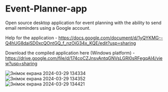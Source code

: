 # Event-Planner-app
Open source desktop application for event planning with the ability to send email reminders using a Google account.

Help for the application - https://docs.google.com/document/d/1yQYKMG--Q4hUG8daiSD0xcQOntGQ_f_nzOiG34x_KQE/edit?usp=sharing

Download the compiled application here (Windows platform) - https://drive.google.com/file/d/174coCZJnsvAntqGNVsLGRl0sRFegqAI4/view?usp=sharing

![Знімок екрана 2024-03-29 134334](https://github.com/DilerFeed/Event-Planner-app/assets/33964247/79b408bf-8fa3-40a5-9681-af0ce005a189)
![Знімок екрана 2024-03-29 134352](https://github.com/DilerFeed/Event-Planner-app/assets/33964247/f10c14f5-811f-4702-9b68-546f427d5c70)
![Знімок екрана 2024-03-29 134421](https://github.com/DilerFeed/Event-Planner-app/assets/33964247/24247261-4e1b-4904-8720-a72be2a12086)
